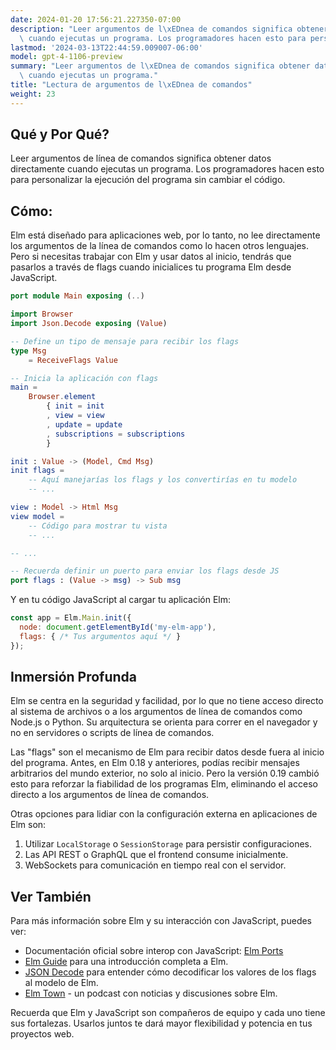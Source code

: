```yaml
---
date: 2024-01-20 17:56:21.227350-07:00
description: "Leer argumentos de l\xEDnea de comandos significa obtener datos directamente\
  \ cuando ejecutas un programa. Los programadores hacen esto para personalizar la\u2026"
lastmod: '2024-03-13T22:44:59.009007-06:00'
model: gpt-4-1106-preview
summary: "Leer argumentos de l\xEDnea de comandos significa obtener datos directamente\
  \ cuando ejecutas un programa."
title: "Lectura de argumentos de l\xEDnea de comandos"
weight: 23
---
```


## Qué y Por Qué?
Leer argumentos de línea de comandos significa obtener datos directamente cuando ejecutas un programa. Los programadores hacen esto para personalizar la ejecución del programa sin cambiar el código.

## Cómo:
Elm está diseñado para aplicaciones web, por lo tanto, no lee directamente los argumentos de la línea de comandos como lo hacen otros lenguajes. Pero si necesitas trabajar con Elm y usar datos al inicio, tendrás que pasarlos a través de flags cuando inicialices tu programa Elm desde JavaScript.

```Elm
port module Main exposing (..)

import Browser
import Json.Decode exposing (Value)

-- Define un tipo de mensaje para recibir los flags
type Msg
    = ReceiveFlags Value

-- Inicia la aplicación con flags
main =
    Browser.element
        { init = init
        , view = view
        , update = update
        , subscriptions = subscriptions
        }

init : Value -> (Model, Cmd Msg)
init flags =
    -- Aquí manejarías los flags y los convertirías en tu modelo
    -- ...

view : Model -> Html Msg
view model =
    -- Código para mostrar tu vista
    -- ...

-- ...

-- Recuerda definir un puerto para enviar los flags desde JS
port flags : (Value -> msg) -> Sub msg
```

Y en tu código JavaScript al cargar tu aplicación Elm:
```javascript
const app = Elm.Main.init({
  node: document.getElementById('my-elm-app'),
  flags: { /* Tus argumentos aquí */ }
});
```

## Inmersión Profunda
Elm se centra en la seguridad y facilidad, por lo que no tiene acceso directo al sistema de archivos o a los argumentos de línea de comandos como Node.js o Python. Su arquitectura se orienta para correr en el navegador y no en servidores o scripts de línea de comandos.

Las "flags" son el mecanismo de Elm para recibir datos desde fuera al inicio del programa. Antes, en Elm 0.18 y anteriores, podías recibir mensajes arbitrarios del mundo exterior, no solo al inicio. Pero la versión 0.19 cambió esto para reforzar la fiabilidad de los programas Elm, eliminando el acceso directo a los argumentos de línea de comandos.

Otras opciones para lidiar con la configuración externa en aplicaciones de Elm son:

1. Utilizar `LocalStorage` o `SessionStorage` para persistir configuraciones.
2. Las API REST o GraphQL que el frontend consume inicialmente.
3. WebSockets para comunicación en tiempo real con el servidor.

## Ver También
Para más información sobre Elm y su interacción con JavaScript, puedes ver:

- Documentación oficial sobre interop con JavaScript: [Elm Ports](https://guide.elm-lang.org/interop/ports.html)
- [Elm Guide](https://guide.elm-lang.org/) para una introducción completa a Elm.
- [JSON Decode](https://package.elm-lang.org/packages/elm/json/latest/Json-Decode) para entender cómo decodificar los valores de los flags al modelo de Elm.
- [Elm Town](https://elmtown.simplecast.com/) - un podcast con noticias y discusiones sobre Elm.

Recuerda que Elm y JavaScript son compañeros de equipo y cada uno tiene sus fortalezas. Usarlos juntos te dará mayor flexibilidad y potencia en tus proyectos web.
